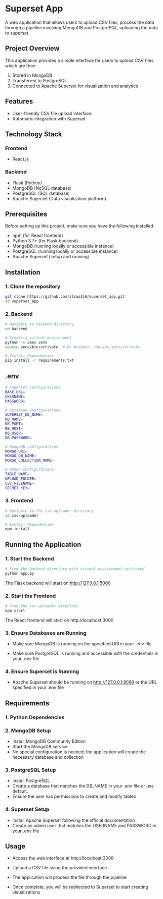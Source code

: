 # Superset App

A web application that allows users to upload CSV files, process the data through a pipeline involving MongoDB and PostgreSQL, uploading the data to superset.

## Project Overview

This application provides a simple interface for users to upload CSV files, which are then:
1. Stored in MongoDB
3. Transferred to PostgreSQL
4. Connected to Apache Superset for visualization and analytics

## Features

- User-friendly CSV file upload interface
- Automatic integration with Superset

## Technology Stack

### Frontend
- React.js

### Backend
- Flask (Python)
- MongoDB (NoSQL database)
- PostgreSQL (SQL database)
- Apache Superset (Data visualization platform)

## Prerequisites

Before setting up this project, make sure you have the following installed:

- npm (for React frontend)
- Python 3.7+ (for Flask backend)
- MongoDB (running locally or accessible instance)
- PostgreSQL (running locally or accessible instance)
- Apache Superset (setup and running)

## Installation

### 1. Clone the repository

```bash
git clone https://github.com/itsap159/superset_app.git
cd superset_app
```

### 2. Backend

```bash
# Navigate to backend directory
cd backend

# Create a virtual environment
python -m venv venv
source venv/bin/activate  # On Windows: venv\Scripts\activate

# Install dependencies
pip install -r requirements.txt
```
## .env 

``` bash
# Superset configurations
BASE_URL=
USERNAME=
PASSWORD=

# Database configurations
SUPERSET_DB_NAME=
DB_NAME=
DB_PORT=
DB_HOST=
DB_USER=
DB_PASSWORD=

# MongoDB configurations
MONGO_URI=
MONGO_DB_NAME=
MONGO_COLLECTION_NAME=

# Other configurations
TABLE_NAME=
UPLOAD_FOLDER=
CSV_FILENAME=
SECRET_KEY=
```

### 3. Frontend

```bash
# Navigate to the csv-uploader directory
cd csv-uploader

# Install dependencies
npm install
```

## Running the Application
### 1. Start the Backend
```bash
# From the backend directory with virtual environment activated
python app.py
```
The Flask backend will start on http://127.0.0.1:5000

### 2. Start the Frontend
```bash
# From the csv-uploader directory
npm start
```
The React frontend will start on http://localhost:3000

### 3. Ensure Databases are Running
- Make sure MongoDB is running on the specified URI in your .env file

- Make sure PostgreSQL is running and accessible with the credentials in your .env file

### 4. Ensure Superset is Running
- Apache Superset should be running on http://127.0.0.1:8088 or the URL specified in your .env file

## Requirements
### 1. Python Dependencies
### 2. MongoDB Setup
- Install MongoDB Community Edition
- Start the MongoDB service
- No special configuration is needed; the application will create the necessary database and collection

### 3. PostgreSQL Setup
- Install PostgreSQL
- Create a database that matches the DB_NAME in your .env file or use default.
- Ensure the user has permissions to create and modify tables

### 4. Superset Setup
- Install Apache Superset following the official documentation
- Create an admin user that matches the USERNAME and PASSWORD in your .env file

## Usage
- Access the web interface at http://localhost:3000

- Upload a CSV file using the provided interface

- The application will process the file through the pipeline

- Once complete, you will be redirected to Superset to start creating visualizations



